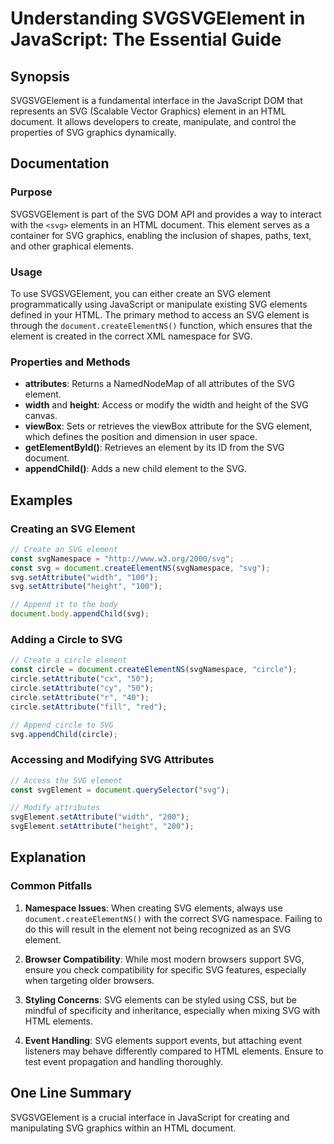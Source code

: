 <!--
Meta Description: # Understanding SVGSVGElement in JavaScript: The Essential Guide ## Synopsis SVGSVGElement is a fundamental interface in the JavaScript DOM that repre...
Meta Keywords: svg, element, document, circle, elements
-->

# Understanding SVGSVGElement in JavaScript: The Essential Guide 

## Synopsis
SVGSVGElement is a fundamental interface in the JavaScript DOM that represents an SVG (Scalable Vector Graphics) element in an HTML document. It allows developers to create, manipulate, and control the properties of SVG graphics dynamically.

## Documentation
### Purpose
SVGSVGElement is part of the SVG DOM API and provides a way to interact with the `<svg>` elements in an HTML document. This element serves as a container for SVG graphics, enabling the inclusion of shapes, paths, text, and other graphical elements.

### Usage
To use SVGSVGElement, you can either create an SVG element programmatically using JavaScript or manipulate existing SVG elements defined in your HTML. The primary method to access an SVG element is through the `document.createElementNS()` function, which ensures that the element is created in the correct XML namespace for SVG.

### Properties and Methods
- **attributes**: Returns a NamedNodeMap of all attributes of the SVG element.
- **width** and **height**: Access or modify the width and height of the SVG canvas.
- **viewBox**: Sets or retrieves the viewBox attribute for the SVG element, which defines the position and dimension in user space.
- **getElementById()**: Retrieves an element by its ID from the SVG document.
- **appendChild()**: Adds a new child element to the SVG.

## Examples
### Creating an SVG Element
```javascript
// Create an SVG element
const svgNamespace = "http://www.w3.org/2000/svg";
const svg = document.createElementNS(svgNamespace, "svg");
svg.setAttribute("width", "100");
svg.setAttribute("height", "100");

// Append it to the body
document.body.appendChild(svg);
```

### Adding a Circle to SVG
```javascript
// Create a circle element
const circle = document.createElementNS(svgNamespace, "circle");
circle.setAttribute("cx", "50");
circle.setAttribute("cy", "50");
circle.setAttribute("r", "40");
circle.setAttribute("fill", "red");

// Append circle to SVG
svg.appendChild(circle);
```

### Accessing and Modifying SVG Attributes
```javascript
// Access the SVG element
const svgElement = document.querySelector("svg");

// Modify attributes
svgElement.setAttribute("width", "200");
svgElement.setAttribute("height", "200");
```

## Explanation
### Common Pitfalls
1. **Namespace Issues**: When creating SVG elements, always use `document.createElementNS()` with the correct SVG namespace. Failing to do this will result in the element not being recognized as an SVG element.
  
2. **Browser Compatibility**: While most modern browsers support SVG, ensure you check compatibility for specific SVG features, especially when targeting older browsers.

3. **Styling Concerns**: SVG elements can be styled using CSS, but be mindful of specificity and inheritance, especially when mixing SVG with HTML elements.

4. **Event Handling**: SVG elements support events, but attaching event listeners may behave differently compared to HTML elements. Ensure to test event propagation and handling thoroughly.

## One Line Summary
SVGSVGElement is a crucial interface in JavaScript for creating and manipulating SVG graphics within an HTML document.